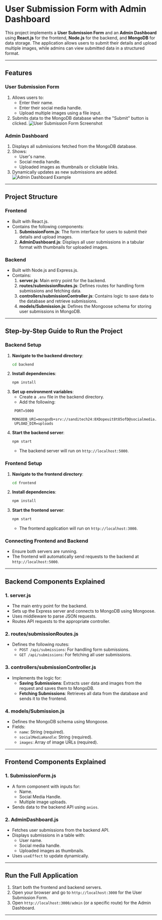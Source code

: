 # User Submission Form with Admin Dashboard

This project implements a **User Submission Form** and an **Admin Dashboard** using **React.js** for the frontend, **Node.js** for the backend, and **MongoDB** for data storage. The application allows users to submit their details and upload multiple images, while admins can view submitted data in a structured format.

---

## **Features**

### **User Submission Form**
1. Allows users to:
   - Enter their name.
   - Enter their social media handle.
   - Upload multiple images using a file input.
2. Submits data to the MongoDB database when the "Submit" button is clicked.
![User Submission Form Screenshot](../social_media_task/frontend/public/image/screencapture-localhost-3000-2025-01-18-12_25_55.png)


### **Admin Dashboard**
1. Displays all submissions fetched from the MongoDB database.
2. Shows:
   - User's name.
   - Social media handle.
   - Uploaded images as thumbnails or clickable links.
3. Dynamically updates as new submissions are added.
![Admin Dashboard Example](../social_media_task/frontend/public/image/screencapture-localhost-3000-dashboard-2025-01-18-12_28_24.png)


---

## **Project Structure**

### **Frontend**
- Built with React.js.
- Contains the following components:
  1. **SubmissionForm.js**: The form interface for users to submit their details and upload images.
  2. **AdminDashboard.js**: Displays all user submissions in a tabular format with thumbnails for uploaded images.

### **Backend**
- Built with Node.js and Express.js.
- Contains:
  1. **server.js**: Main entry point for the backend.
  2. **routes/submissionRoutes.js**: Defines routes for handling form submissions and fetching data.
  3. **controllers/submissionController.js**: Contains logic to save data to the database and retrieve submissions.
  4. **models/Submission.js**: Defines the Mongoose schema for storing user submissions in MongoDB.

---

## **Step-by-Step Guide to Run the Project**

### **Backend Setup**
1. **Navigate to the backend directory**:
   ```bash
   cd backend
   ```
2. **Install dependencies**:
   ```bash
   npm install
   ```
3. **Set up environment variables**:
   - Create a `.env` file in the backend directory.
   - Add the following:
   ```env
    PORT=5000
    MONGODB_URI=mongodb+srv://sanditech24:8XDopeuit8t85ofD@socialmedia.b5qq8.mongodb.net/socialMedia
    UPLOAD_DIR=uploads
   ```
4. **Start the backend server**:
   ```bash
   npm start
   ```
   - The backend server will run on `http://localhost:5000`.

### **Frontend Setup**
1. **Navigate to the frontend directory**:
   ```bash
   cd frontend
   ```
2. **Install dependencies**:
   ```bash
   npm install
   ```
3. **Start the frontend server**:
   ```bash
   npm start
   ```
   - The frontend application will run on `http://localhost:3000`.

### **Connecting Frontend and Backend**
- Ensure both servers are running.
- The frontend will automatically send requests to the backend at `http://localhost:5000`.

---

## **Backend Components Explained**

### **1. server.js**
- The main entry point for the backend.
- Sets up the Express server and connects to MongoDB using Mongoose.
- Uses middleware to parse JSON requests.
- Routes API requests to the appropriate controller.

### **2. routes/submissionRoutes.js**
- Defines the following routes:
  - `POST /api/submissions`: For handling form submissions.
  - `GET /api/submissions`: For fetching all user submissions.

### **3. controllers/submissionController.js**
- Implements the logic for:
  - **Saving Submissions**: Extracts user data and images from the request and saves them to MongoDB.
  - **Fetching Submissions**: Retrieves all data from the database and sends it to the frontend.

### **4. models/Submission.js**
- Defines the MongoDB schema using Mongoose.
- Fields:
  - `name`: String (required).
  - `socialMediaHandle`: String (required).
  - `images`: Array of image URLs (required).

---

## **Frontend Components Explained**

### **1. SubmissionForm.js**
- A form component with inputs for:
  - Name.
  - Social Media Handle.
  - Multiple image uploads.
- Sends data to the backend API using `axios`.

### **2. AdminDashboard.js**
- Fetches user submissions from the backend API.
- Displays submissions in a table with:
  - User name.
  - Social media handle.
  - Uploaded images as thumbnails.
- Uses `useEffect` to update dynamically.

---

## **Run the Full Application**
1. Start both the frontend and backend servers.
2. Open your browser and go to `http://localhost:3000` for the User Submission Form.
3. Open `http://localhost:3000/admin` (or a specific route) for the Admin Dashboard.

---


